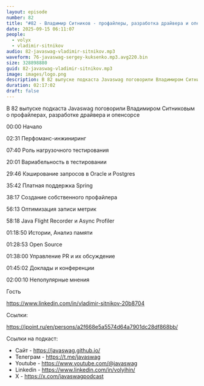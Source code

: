 ```yaml
---
layout: episode
number: 82
title: "#82 - Владимир Ситников - профайлеры, разработка драйвера и опенсорс"
date: 2025-09-15 06:11:07
people:
  - volyx
  - vladimir-sitnikov
audio: 82-javaswag-vladimir-sitnikov.mp3
waveform: 76-javaswag-sergey-kuksenko.mp3.avg220.bin
size: 328898880 
guid: 82-javaswag-vladimir-sitnikov.mp3
image: images/logo.png
description: В 82 выпуске подкаста Javaswag поговорили Владимиром Ситниковым о профайлерах, разработке драйвера и опенсорсе
duration: 02:17:02
draft: false
---
```


В 82 выпуске подкаста Javaswag поговорили Владимиром Ситниковым о профайлерах, разработке драйвера и опенсорсе

00:00 Начало

02:31 Перфоманс-инжиниринг

07:40 Роль нагрузочного тестирования

20:01 Вариабельность в тестировании

29:46 Кэширование запросов в Oracle и Postgres

35:42 Платная поддержка Spring

38:17 Создание собственного профайлера

56:13 Оптимизация записи метрик

58:18 Java Flight Recorder и Async Profiler

01:18:50 Истории, Анализ памяти 

01:28:53 Open Source

01:38:00 Управление PR и их обсуждение

01:45:02 Доклады и конференции

02:00:10 Непопулярные мнения


Гость 

https://www.linkedin.com/in/vladimir-sitnikov-20b8704 

Ссылки: 

https://jpoint.ru/en/persons/a2f668e5a5574d64a7901dc28df868bb/

Ссылки на подкаст:

* Сайт -  https://javaswag.github.io/
* Телеграм - https://t.me/javaswag
* Youtube - https://www.youtube.com/@javaswag
* Linkedin - https://www.linkedin.com/in/volyihin/
* X - https://x.com/javaswagpodcast
